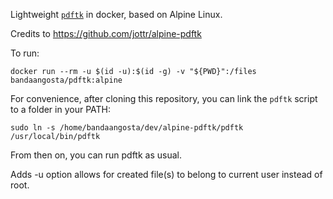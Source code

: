 Lightweight [`pdftk`](https://www.pdflabs.com/tools/pdftk-the-pdf-toolkit) in docker, based on Alpine Linux.

Credits to https://github.com/jottr/alpine-pdftk

To run:

`docker run --rm -u $(id -u):$(id -g) -v "${PWD}":/files bandaangosta/pdftk:alpine`

For convenience, after cloning this repository, you can link the `pdftk` script to a folder in your PATH:

`sudo ln -s /home/bandaangosta/dev/alpine-pdftk/pdftk /usr/local/bin/pdftk` 

From then on, you can run pdftk as usual.

Adds -u option allows for created file(s) to belong to current user instead of root.




